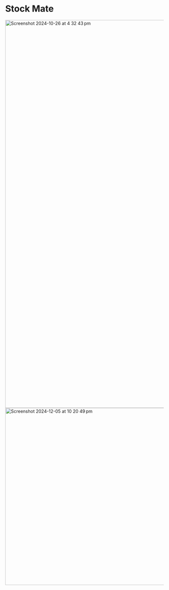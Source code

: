 # Stock Mate

<img width="1235" alt="Screenshot 2024-10-26 at 4 32 43 pm" src="https://github.com/user-attachments/assets/355482c2-b8b0-4812-8651-6218137834dc">


<img width="564" alt="Screenshot 2024-12-05 at 10 20 49 pm" src="https://github.com/user-attachments/assets/497ba0ce-fc17-41ea-b3e2-af2dfbd26bdd">
